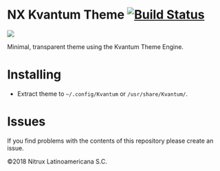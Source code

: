 # NX Kvantum Theme [![Build Status](https://travis-ci.org/nx-desktop/nx-kvantum-theme.svg?branch=master)](https://travis-ci.org/nx-desktop/nx-kvantum-theme)

![](https://i.imgur.com/CogXqrM.png)

Minimal, transparent theme using the Kvantum Theme Engine.

# Installing
- Extract theme to `~/.config/Kvantum` or `/usr/share/Kvantum/`.

# Issues
If you find problems with the contents of this repository please create an issue.

©2018 Nitrux Latinoamericana S.C.
